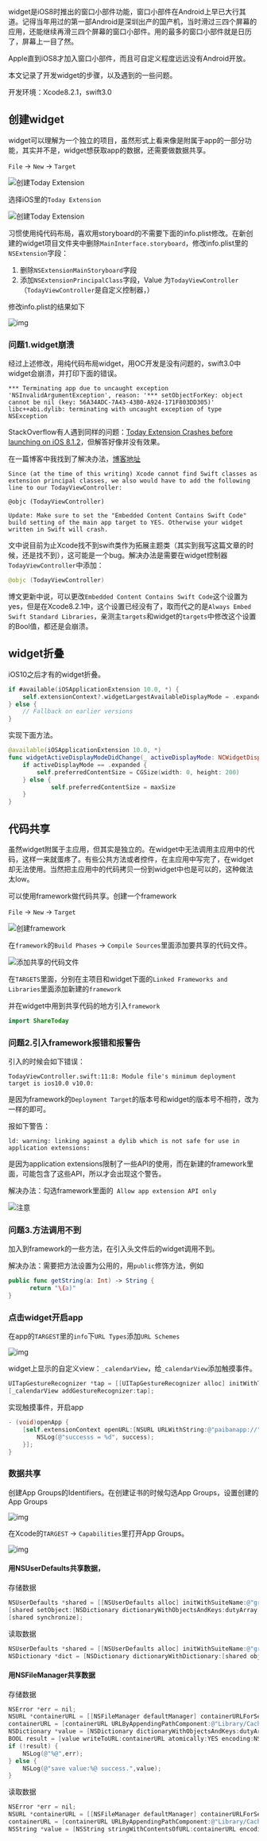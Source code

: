 widget是iOS8时推出的窗口小部件功能，窗口小部件在Android上早已大行其道。记得当年用过的第一部Android是深圳出产的国产机，当时滑过三四个屏幕的应用，还能继续再滑三四个屏幕的窗口小部件。用的最多的窗口小部件就是日历了，屏幕上一目了然。

Apple直到iOS8才加入窗口小部件，而且可自定义程度远远没有Android开放。

本文记录了开发widget的步骤，以及遇到的一些问题。

开发环境：Xcode8.2.1，swift3.0

## 创建widget

widget可以理解为一个独立的项目，虽然形式上看来像是附属于app的一部分功能，其实并不是，widget想获取app的数据，还需要做数据共享。

`File` -> `New` -> `Target`

![创建Today Extension](https://github.com/mxdios/notebook/blob/master/notebooks/images/2016-10-094.36.08.png?raw=true)

选择iOS里的`Today Extension`

![创建Today Extension](https://github.com/mxdios/notebook/blob/master/notebooks/images/2016-10-094.40.27.png?raw=true)

习惯使用纯代码布局，喜欢用storyboard的不需要下面的info.plist修改。在新创建的widget项目文件夹中删除`MainInterface.storyboard`，修改info.plist里的`NSExtension`字段：

1. 删除`NSExtensionMainStoryboard`字段
2. 添加`NSExtensionPrincipalClass`字段，Value 为`TodayViewController`（`TodayViewController`是自定义控制器，）

修改info.plist的结果如下

![img](https://github.com/mxdios/notebook/blob/master/notebooks/images/QQ20161009-0.png?raw=true)

### 问题1.widget崩溃

经过上述修改，用纯代码布局widget，用OC开发是没有问题的，swift3.0中widget会崩溃，并打印下面的错误。

```
*** Terminating app due to uncaught exception 'NSInvalidArgumentException', reason: '*** setObjectForKey: object cannot be nil (key: 56A34ADC-7A43-43B0-A924-171F803DD305)'
libc++abi.dylib: terminating with uncaught exception of type NSException
```

StackOverflow有人遇到同样的问题：[Today Extension Crashes before launching on iOS 8.1.2](http://stackoverflow.com/questions/28153273/today-extension-crashes-before-launching-on-ios-8-1-2)，但解答好像并没有效果。

在一篇博客中我找到了解决办法，[博客地址](http://blog.xebia.com/ios-today-widget-written-in-swift/)

```
Since (at the time of this writing) Xcode cannot find Swift classes as extension principal classes, we also would have to add the following line to our TodayViewController:

@objc (TodayViewController)

Update: Make sure to set the "Embedded Content Contains Swift Code" build setting of the main app target to YES. Otherwise your widget written in Swift will crash.
```

文中说目前为止Xcode找不到swift类作为拓展主题类（其实到我写这篇文章的时候，还是找不到），这可能是一个bug。解决办法是需要在widget控制器`TodayViewController`中添加：

```swift
@objc (TodayViewController)
```

博文更新中说，可以更改`Embedded Content Contains Swift Code`这个设置为yes，但是在Xcode8.2.1中，这个设置已经没有了，取而代之的是`Always Embed Swift Standard Libraries`，亲测主`targets`和widget的`targets`中修改这个设置的Bool值，都还是会崩溃。

## widget折叠

iOS10之后才有的widget折叠。

```swift
if #available(iOSApplicationExtension 10.0, *) {
    self.extensionContext?.widgetLargestAvailableDisplayMode = .expanded
} else {
    // Fallback on earlier versions
}
```

实现下面方法。

```swift
@available(iOSApplicationExtension 10.0, *)
func widgetActiveDisplayModeDidChange(_ activeDisplayMode: NCWidgetDisplayMode, withMaximumSize maxSize: CGSize) {
	if activeDisplayMode == .expanded {
        self.preferredContentSize = CGSize(width: 0, height: 200)
	} else {
			self.preferredContentSize = maxSize
	}
}
```

## 代码共享

虽然widget附属于主应用，但其实是独立的。在widget中无法调用主应用中的代码，这样一来就蛋疼了。有些公共方法或者控件，在主应用中写完了，在widget却无法使用。当然把主应用中的代码拷贝一份到widget中也是可以的，这种做法太low。

可以使用framework做代码共享。创建一个framework

`File` -> `New` -> `Target`

![创建framework](http://oalg33nuc.bkt.clouddn.com/QQ20170330-150955.png)

在`framework`的`Build Phases` -> `Compile Sources`里面添加要共享的代码文件。

![添加共享的代码文件](http://oalg33nuc.bkt.clouddn.com/QQ20170330-152310.png)

在`TARGETS`里面，分别在主项目和widget下面的`Linked Frameworks and Libraries`里面添加新建的`framework`

并在widget中用到共享代码的地方引入`framework`

```swift
import ShareToday
```

### 问题2.引入framework报错和报警告

引入的时候会如下错误：
```
TodayViewController.swift:11:8: Module file's minimum deployment target is ios10.0 v10.0:
```

是因为framework的`Deployment Target`的版本号和widget的版本号不相符，改为一样的即可。

报如下警告：

```
ld: warning: linking against a dylib which is not safe for use in application extensions: 
```

是因为application extensions限制了一些API的使用，而在新建的framework里面，可能包含了这些API，所以才会出现这个警告。

解决办法：勾选framework里面的` Allow app extension API only`

![注意](http://oalg33nuc.bkt.clouddn.com/QQ20170330-152418.png)

### 问题3.方法调用不到

加入到framework的一些方法，在引入头文件后的widget调用不到。

解决办法：需要把方法设置为公用的，用`public`修饰方法，例如

```swift
public func getString(a: Int) -> String {
	  return "\(a)"
}
```




### 点击widget开启app

在app的`TARGEST`里的`info`下`URL Types`添加`URL Schemes`

![img](https://github.com/mxdios/notebook/blob/master/notebooks/images/QQ20161009-1.png?raw=true)

widget上显示的自定义view：`_calendarView`，给`_calendarView`添加触摸事件。

```Objective-C
UITapGestureRecognizer *tap = [[UITapGestureRecognizer alloc] initWithTarget:self action:@selector(openApp)];
[_calendarView addGestureRecognizer:tap];
```

实现触摸事件，开启app

```Objective-C
- (void)openApp {
    [self.extensionContext openURL:[NSURL URLWithString:@"paibanapp://"] completionHandler:^(BOOL success) {
        NSLog(@"successs = %d", success);
    }];
}
```

### 数据共享

创建App Groups的Identifiers。在创建证书的时候勾选App Groups，设置创建的App Groups

![img](https://github.com/mxdios/notebook/blob/master/notebooks/images/QQ20161009-3.png?raw=true)

在Xcode的`TARGEST` -> `Capabilities`里打开App Groups。

![img](https://github.com/mxdios/notebook/blob/master/notebooks/images/QQ20161009-2.png?raw=true)

#### 用NSUserDefaults共享数据，

存储数据

```Objective-C
NSUserDefaults *shared = [[NSUserDefaults alloc] initWithSuiteName:@"group.xxxx"];//App Groups ID
[shared setObject:[NSDictionary dictionaryWithObjectsAndKeys:dutyArray, @"dutyArrayKey", selectDayStr, @"selectDayStrKey", tags, @"selectTagArrayKey", nil] forKey:@"todayViewShared"];
[shared synchronize];
```

读取数据

```Objective-C
NSUserDefaults *shared = [[NSUserDefaults alloc] initWithSuiteName:@"group.xxxx"];//App Groups ID
NSDictionary *dict = [NSDictionary dictionaryWithDictionary:[shared objectForKey:@"todayViewShared"]];
```

#### 用NSFileManager共享数据

存储数据

```Objective-C
NSError *err = nil;
NSURL *containerURL = [[NSFileManager defaultManager] containerURLForSecurityApplicationGroupIdentifier:@"group.xxxx"];//App Groups ID
containerURL = [containerURL URLByAppendingPathComponent:@"Library/Caches/widget"];
NSDictionary *value = [NSDictionary dictionaryWithObjectsAndKeys:dutyArray, @"dutyArrayKey", selectDayStr, @"selectDayStrKey", tags, @"selectTagArrayKey", nil];
BOOL result = [value writeToURL:containerURL atomically:YES encoding:NSUTF8StringEncoding error:&err];
if (!result) {
	NSLog(@"%@",err);
} else {
	NSLog(@"save value:%@ success.",value);
}
```

读取数据

```Objective-C
NSError *err = nil;
NSURL *containerURL = [[NSFileManager defaultManager] containerURLForSecurityApplicationGroupIdentifier:@"group.xxxx"];//App Groups ID
containerURL = [containerURL URLByAppendingPathComponent:@"Library/Caches/widget"];
NSString *value = [NSString stringWithContentsOfURL:containerURL encoding: NSUTF8StringEncoding error:&err];
```

